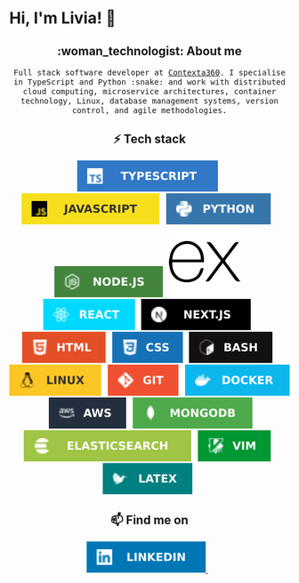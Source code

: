 # Hi, I'm Livia! 👋

<h2
  align='center'
>
  :woman_technologist: About me
</h2>
<p
  align='center'
>
  <samp>
    Full stack software developer at <a href='https://contexta360.com/'>Contexta360</a>. I specialise in TypeScript and Python :snake: and work with distributed cloud computing, microservice    
    architectures, container technology, Linux, database management systems, version control, and agile methodologies.
  </samp>
</p>

<h2
  align='center'
>
  ⚡ Tech stack
</h2>
<p
  align='center'
>
  <img src='badges/typescript.svg' />&nbsp;&nbsp;
  <img src='badges/javascript.svg' />&nbsp;&nbsp;
  <img src='badges/python.svg' />&nbsp;&nbsp;&nbsp;
  <img src='badges/nodejs.svg' />&nbsp;&nbsp;
  <img src='badges/expressjs.svg' />&nbsp;&nbsp;
  <img src='badges/react.svg' />&nbsp;&nbsp;
  <img src='badges/nextjs.svg' />&nbsp;&nbsp;
  <img src='badges/html.svg' />&nbsp;&nbsp;
  <img src='badges/css.svg' />&nbsp;&nbsp;
  <img src='badges/bash.svg' />&nbsp;&nbsp;
  <img src='badges/linux.svg' />&nbsp;&nbsp;
  <img src='badges/git.svg' />&nbsp;&nbsp;
  <img src='badges/docker.svg' />&nbsp;&nbsp;
  <img src='badges/aws.svg' />&nbsp;&nbsp;
  <img src='badges/mongodb.svg' />&nbsp;&nbsp;
  <img src='badges/elasticsearch.svg' />&nbsp;&nbsp;
  <img src='badges/vim.svg' />&nbsp;&nbsp;
  <img src='badges/latex.svg' />&nbsp;&nbsp;
</p>

<h2
  align='center'
>
  📫 Find me on
</h2>
<p
  align='center'
>
  <a
    href='https://www.linkedin.com/in/liviakuhn/'
  >
    <img
      src='badges/linkedin.svg'
    >
  </a>
  &nbsp;&nbsp;
</p>
